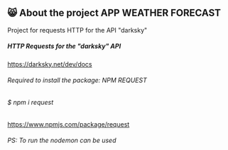 ## 😸 About the project APP WEATHER FORECAST

Project for requests HTTP for the API  "darksky"

##### HTTP Requests for the "darksky" API
https://darksky.net/dev/docs

###### Required to install the package: NPM REQUEST
###### $ npm i request
https://www.npmjs.com/package/request

###### PS: To run the nodemon can be used
